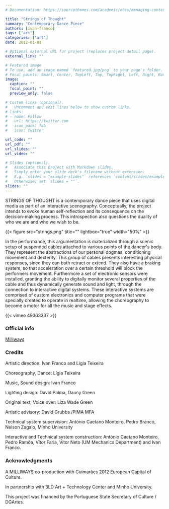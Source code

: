```yaml
---
# Documentation: https://sourcethemes.com/academic/docs/managing-content/

title: "Strings of Thought"
summary: "Contemporary Dance Piece"
authors: [ivan-franco]
tags: ["art"]
categories: ["art"]
date: 2012-01-01

# Optional external URL for project (replaces project detail page).
external_link: ""

# Featured image
# To use, add an image named `featured.jpg/png` to your page's folder.
# Focal points: Smart, Center, TopLeft, Top, TopRight, Left, Right, BottomLeft, Bottom, BottomRight.
image:
  caption: ""
  focal_point: ""
  preview_only: false

# Custom links (optional).
#   Uncomment and edit lines below to show custom links.
# links:
# - name: Follow
#   url: https://twitter.com
#   icon_pack: fab
#   icon: twitter

url_code: ""
url_pdf: ""
url_slides: ""
url_video: ""

# Slides (optional).
#   Associate this project with Markdown slides.
#   Simply enter your slide deck's filename without extension.
#   E.g. `slides = "example-slides"` references `content/slides/example-slides.md`.
#   Otherwise, set `slides = ""`.
slides: ""
---
```

STRINGS OF THOUGHT is a contemporary dance piece that uses digital media as part of an interactive scenography. Conceptually, the project intends to evoke human self-reflection and its consequence on the decision-making process. This introspection also questions the duality of who we are and who we wish to be.

{{< figure src="strings.png" title="" lightbox="true" width="50%" >}}

In the performance, this argumentation is materialized through a scenic setup of suspended cables attached to various points of the dancer's body. They represent the abstractions of our personal dogmas, conditioning movement and dexterity. This group of cables presents interesting physical responses, since they can both retract or extend. They also have a braking system, so that acceleration over a certain threshold will block the performers movement. Furthermore a set of electronic sensors were installed, granting the ability to digitally monitor several properties of the cable and thus dynamically generate sound and light, through the connection to interactive digital systems. These interactive systems are comprised of custom electronics and computer programs that were specially created to operate in realtime, allowing the choreography to become a motor for all the music and stage effects.

{{< vimeo 49363337 >}}

### Official info
[Milliways](http://www.milliways.pt/productions/strings.html)

### Credits
Artistic direction: Ivan Franco and Lígia Teixeira

Choreography, Dance: Lígia Teixeira

Music, Sound design: Ivan Franco

Lighting design: David Palma, Danny Green

Original text, Voice over: Liza Wade Green

Artistic advisory: David Grubbs /PIMA MFA

Technical system supervision: António Caetano Monteiro, Pedro Branco, Nelson Zagalo, Minho University

Interactive and Technical system construction: António Caetano Monteiro, Pedro Ramôa, Vítor Faria, Vítor Neto (UM Mechanics Department) and Ivan Franco.

### Acknowledgments
A MILLIWAYS co-production with Guimarães 2012 European Capital of Culture.

In partnership with 3LD Art + Technology Center and Minho University.

This project was financed by the Portuguese State Secretary of Culture / DGArtes.

